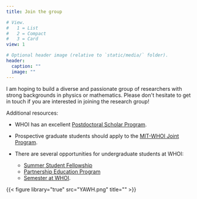 ```yaml
---
title: Join the group

# View.
#   1 = List
#   2 = Compact
#   3 = Card
view: 1

# Optional header image (relative to `static/media/` folder).
header:
  caption: ""
  image: ""
---
```


I am hoping to build a diverse and passionate group of researchers with strong backgrounds in physics or mathematics. Please don't hesitate to get in touch if you are interested in joining the research group!

Additional resources:

- WHOI has an excellent [Postdoctoral Scholar Program](https://www.whoi.edu/page.do?pid=8021).

- Prospective graduate students should apply to the [MIT-WHOI Joint Program](http://mit.whoi.edu/).

- There are several opportunities for undergraduate students at WHOI:
    - [Summer Student Fellowship ](https://www.whoi.edu/main/summer-student-fellowship)
    - [Partnership Education Program](https://www.woodsholediversity.org/pep/)
    - [Semester at WHOI](https://www.whoi.edu/what-we-do/educate/undergraduate-programs/semester-at-whoi/).


{{< figure library="true" src="YAWH.png" title="" >}}
